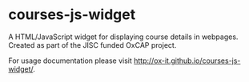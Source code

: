 courses-js-widget
=================

A HTML/JavaScript widget for displaying course details in webpages. Created as part of the JISC funded OxCAP project.

For usage documentation please visit http://ox-it.github.io/courses-js-widget/.
